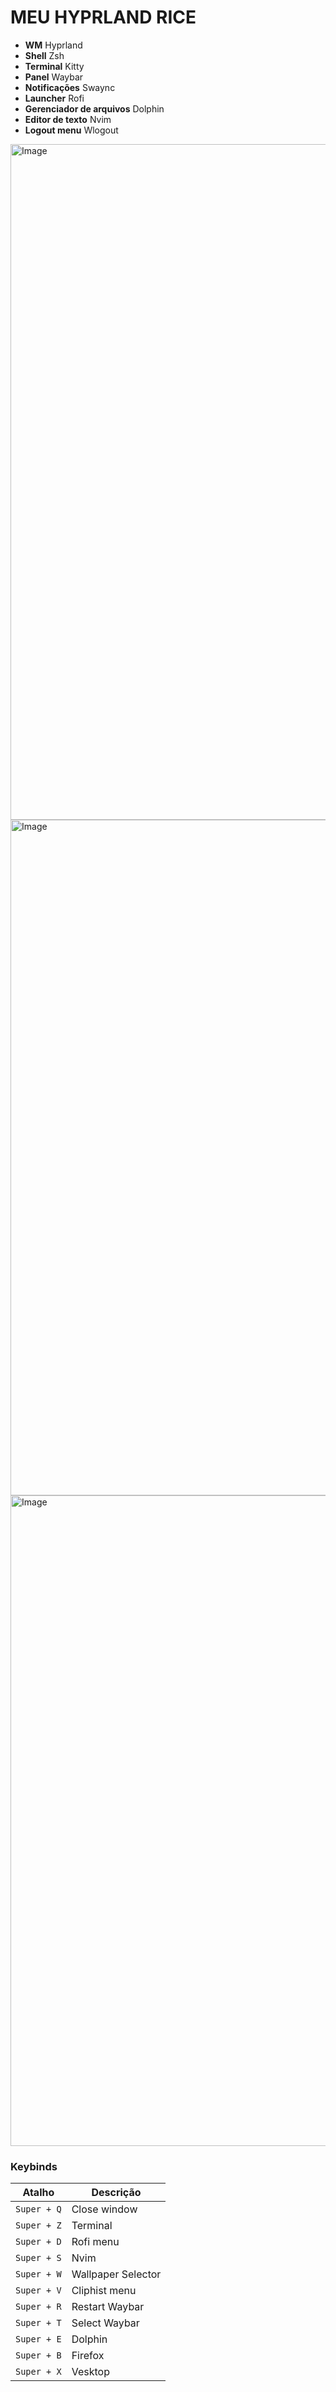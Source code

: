 # MEU HYPRLAND RICE

-  **WM** Hyprland
-  **Shell** Zsh
-  **Terminal** Kitty
-  **Panel** Waybar
-  **Notificações** Swaync
- **Launcher** Rofi
- **Gerenciador de arquivos** Dolphin
- **Editor de texto** Nvim
- **Logout menu** Wlogout

<img width="1921" height="1081" alt="Image" src="https://github.com/user-attachments/assets/89436939-3178-4b53-b722-8ee0141efccf" />

<img width="1921" height="1081" alt="Image" src="https://github.com/user-attachments/assets/183637cc-1bad-4d84-8979-e35bcd71420c" />

<img width="1921" height="1041" alt="Image" src="https://github.com/user-attachments/assets/1551ccd7-908b-4ac7-84f1-cf71291dd230" />

### Keybinds

| Atalho | Descrição |
|---------|----------|
| `Super + Q` | Close window |
| `Super + Z` | Terminal |
| `Super + D` | Rofi menu |
| `Super + S` | Nvim |
| `Super + W` | Wallpaper Selector |
| `Super + V` | Cliphist menu |
| `Super + R` | Restart Waybar |
| `Super + T` | Select Waybar |
| `Super + E` | Dolphin |
| `Super + B` | Firefox |
| `Super + X` | Vesktop |


